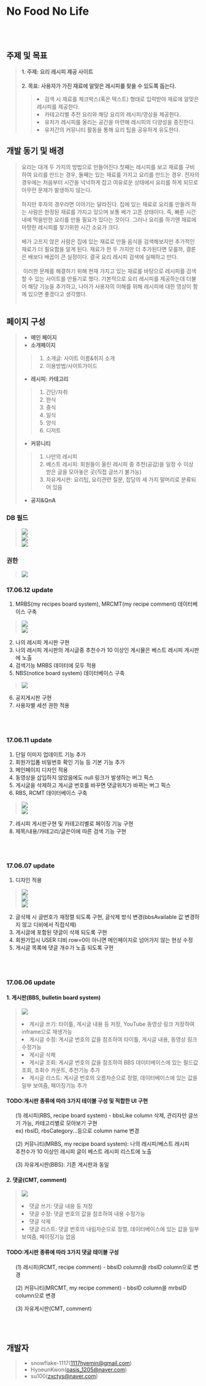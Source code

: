 No Food No Life
================
<br><br>


## 주제 및 목표
> **1. 주제: 요리 레시피 제공 사이트**<br><br>
> **2. 목표: 사용자가 가진 재료에 알맞은 레시피를 찾을 수 있도록 돕는다.**
>> <li> 검색 시 재료를 체크박스(혹은 텍스트) 형태로 입력받아 재료에 알맞은 레시피를 제공한다.</li>
>> <li> 카테고리별 추천 요리와 해당 요리의 레시피/영상을 제공한다.</li>
>> <li> 유저가 레시피를 올리는 공간을 마련해 레시피의 다양성을 증진한다.</li>
>> <li> 유저간의 커뮤니티 활동을 통해 요리 팁을 공유하게 유도한다.</li>

## 개발 동기 및 배경
> 요리는 대개 두 가지의 방법으로 만들어진다.첫째는 레시피를 보고 재료를 구비하여 요리를 만드는 경우, 둘째는 있는 재료를 가지고 요리를 만드는 경우. 전자의 경우에는 처음부터 시간을 넉넉하게 잡고 여유로운 상태에서 요리를 하게 되므로 아무런 문제가 발생하지 않는다.<br><br>
  하지만 후자의 경우라면 이야기는 달라진다. 집에 있는 재료로 요리를 만들려 하는 사람은 한정된 재료를 가지고 있으며 보통 배가 고픈 상태이다. 즉, 빠른 시간 내에 먹을만한 요리를 만들 필요가 있다는 것이다. 그러나 요리를 하기엔 재료에 마땅한 레시피를 찾기위한 시간 소요가 크다.<br><br>
  배가 고프지 않은 사람은 집에 있는 재료로 만들 음식을 검색해보지만 추가적인 재료가 더 필요함을 알게 된다. 재료가 한 두 가지만 더 추가된다면 모를까, 결론은 배보다 배꼽이 큰 실정이다. 결국 요리 레시피 검색에 실패하고 만다.<br><br>
  이러한 문제를 해결하기 위해 현재 가지고 있는 재료를 바탕으로 레시피를 검색할 수 있는 사이트를 만들기로 했다. 기본적으로 요리 레시피를 제공하는데 더불어 해당 기능을 추가하고, 나아가 사용자의 이해를 위해 레시피에 대한 영상이 함께 있으면 좋겠다고 생각했다.<br><br>

## 페이지 구성
> - **메인 페이지**
> - **소개페이지**
>> 1. 소개글: 사이트 이름&취지 소개
>> 2. 이용방법/사이트가이드
> - **레시피: 카테고리**
>> 1. 간단/자취
>> 2. 한식
>> 3. 중식
>> 4. 일식
>> 5. 양식
>> 6. 디저트
> - **커뮤니티**
>> 1. 나만의 레시피
>> 2. 베스트 레시피: 회원들이 올린 레시피 중 추천(공감)을 일정 수 이상 받은 글을 모아놓은 곳(직접 글쓰기 불가능)
>> 3. 자유게시판: 요리팁, 요리관련 질문, 잡담의 세 가지 말머리로 분류되어 있음
> - **공지&QnA**

### DB 필드
> <img src="DB1.PNG"><br>
> <img src="DB2.PNG"><br>
> <img src="DB3.PNG"><br>

### 권한
> <img src="권한.PNG"><br>

### 17.06.12 update

1. MRBS(my recipes board system), MRCMT(my recipe comment) 데이터베이스 구축
> <img src="MRBS.png"><br>
> <img src="MRCMT.png"><br>
2. 나의 레시피 게시판 구현
3. 나의 레시피 게시판의 게시글중 추천수가 10 이상인 게시물은 베스트 레시피 게시판에 노출
4. 검색기능 MRBS 데이터에 모두 적용
5. NBS(notice board system) 데이터베이스 구축
> <img src="NBS.png"><br>
6. 공지게시판 구현
7. 사용자별 세션 권한 적용

<br><br>
### 17.06.11 update

1. 단일 이미지 업데이트 기능 추가
2. 회원가입폼 비밀번호 확인 기능 등 기본 기능 추가
3. 메인페이지 디자인 적용
4. 동영상을 삽입하지 않았음에도 null 링크가 발생하는 버그 픽스
5. 게시글을 삭제하고 게시글 번호를 바꾸면 댓글위치가 바뀌는 버그 픽스
6. RBS, RCMT 데이터베이스 구축
> <img src="RBS.png"><br>
> <img src="RCMT.png"><br>
7. 레시피 게시판구현 및 카테고리별로 페이징 기능 구현
8. 제목/내용/카테고리/글쓴이에 따른 검색 기능 구현

<br><br>
### 17.06.07 update

1. 디자인 적용
> <img src="bbsList.png"><br>
> <img src="bbsWriting.png"><br>
> <img src="bbsView.png"><br>
2. 글삭제 시 글번호가 재정렬 되도록 구현, 글삭제 방식 변경(bbsAvailable 값 변경하지 않고 디비에서 직접삭제)
3. 게시글에 포함된 댓글이 삭제 되도록 구현
4. 회원가입시 USER 디비 row=0이 아니면 메인페이지로 넘어가지 않는 현상 수정
5. 게시글 목록에 댓글 개수가 노출 되도록 구현

<br><br>
### 17.06.06 update

#### 1. 게시판(BBS, bulletin board system)
> <img src="BBS.png"><br>
> <li>게시글 쓰기: 타이틀, 게시글 내용 등 저장, YouTube 동영상 링크 저장하여 inframe으로 재생가능</li>
> <li>게시글 수정: 게시글 번호의 값을 참조하여 타이틀, 게시글 내용, 동영상 링크 수정가능</li>
> <li>게시글 삭제</li>
> <li>게시글 조회: 게시글 번호의 값을 참조하여 BBS 데이터베이스에 있는 필드값 조회, 조회수 카운트, 추천기능 추가</li>
> <li>게시글 리스트: 게시글 번호의 오름차순으로 정렬, 데이터베이스에 있는 값을 일부 보여줌, 페이징기능 추가</li>

#### TODO:게시판 종류에 따라 3가지 테이블 구성 및 적합한 UI 구현<br>
<ul>(1) 레시피(RBS, recipe board system) - bbsLike column 삭제, 관리자만 글쓰기 가능, 카테고리별로 모아보기 구현
<br> ex) rbsID, rbsCategory...등으로 column name 변경
</ul>
<ul>(2) 커뮤니티(MRBS, my recipe board system): 나의 레시피/베스트 레시피<br> 추천수가 10 이상인 레시피 글이 베스트 레시피 리스트에 노출</ul>
<ul>(3) 자유게시판(BBS): 기존 게시판과 동일</ul>

#### 2. 댓글(CMT, comment)
> <img src="CMT.png"><br>
> <li>댓글 쓰기: 댓글 내용 등 저장</li>
> <li>댓글 수정: 댓글 번호의 값을 참조하여 내용 수정가능</li>
> <li>댓글 삭제</li>
> <li>댓글 리스트: 댓글 번호의 내림차순으로 정렬, 데이터베이스에 있는 값을 일부 보여줌, 페이징기능 없음</li>

#### TODO:게시판 종류에 따라 3가지 댓글 테이블 구성<br>
<ul>(1) 레시피(RCMT, recipe comment) - bbsID column을 rbsID column으로 변경</ul>
<ul>(2) 커뮤니티(MRCMT, my recipe comment) - bbsID column을 mrbsID column으로 변경</ul>
<ul>(3) 자유게시판(CMT, comment)</ul>

<br><br>
## 개발자
> - snowflake-1117(1117hyemin@gmail.com)
> - HyoeunKwon(oasis_1205@naver.com)
> - su100(zxctys@naver.com) 
